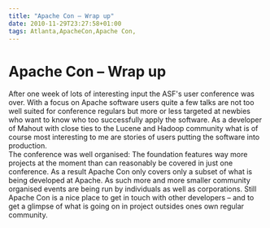 ```yaml
---
title: "Apache Con – Wrap up"
date: 2010-11-29T23:27:58+01:00
tags: Atlanta,ApacheCon,Apache Con,
---
```


# Apache Con – Wrap up


After one week of lots of interesting input the ASF's user conference was over. With a focus on Apache software users 
quite a few talks are not too well suited for conference regulars but more or less targeted at newbies who want to know 
who too successfully apply the software. As a developer of Mahout with close ties to the Lucene and Hadoop community 
what is of course most interesting to me are stories of users putting the software into production.<br>The conference 
was well organised: The foundation features way more projects at the moment than can reasonably be covered in just one 
conference. As a result Apache Con only covers only a subset of what is being developed at Apache. As such more and 
more smaller community organised events are being run by individuals as well as corporations. Still Apache Con is a 
nice place to get in touch with other developers – and to get a glimpse of what is going on in project outsides ones 
own regular community.
